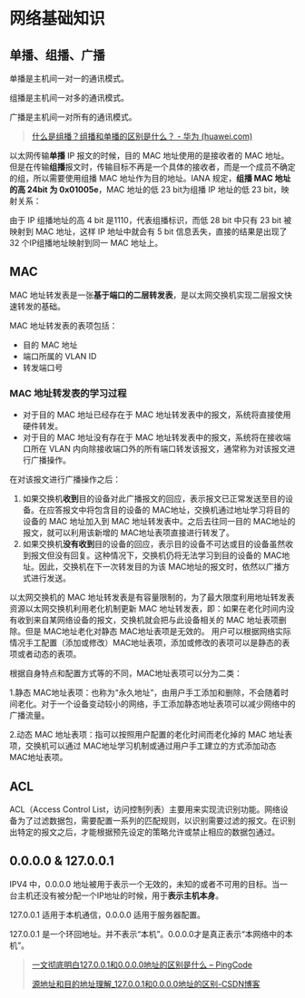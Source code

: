 # 网络基础知识

## 单播、组播、广播

单播是主机间一对一的通讯模式。

组播是主机间一对多的通讯模式。

广播是主机间一对所有的通讯模式。

> [什么是组播？组播和单播的区别是什么？ - 华为 (huawei.com)](https://info.support.huawei.com/info-finder/encyclopedia/zh/%E7%BB%84%E6%92%AD.html)

以太网传输**单播** IP 报文的时候，目的 MAC 地址使用的是接收者的 MAC 地址。但是在传输**组播**报文时，传输目标不再是一个具体的接收者，而是一个成员不确定的组，所以需要使用组播 MAC 地址作为目的地址。IANA 规定，**组播 MAC 地址的高 24bit 为 0x01005e**，MAC 地址的低 23 bit为组播 IP 地址的低 23 bit，映射关系：

由于 IP 组播地址的高 4 bit 是1110，代表组播标识，而低 28 bit 中只有 23 bit 被映射到 MAC 地址，这样 IP 地址中就会有 5 bit 信息丢失，直接的结果是出现了 32 个IP组播地址映射到同一 MAC 地址上。

## MAC

MAC 地址转发表是一张**基于端口的二层转发表**，是以太网交换机实现二层报文快速转发的基础。

MAC 地址转发表的表项包括：

*   目的 MAC 地址
*   端口所属的 VLAN ID
*   转发端口号

### MAC 地址转发表的学习过程

*   对于目的 MAC 地址已经存在于 MAC 地址转发表中的报文，系统将直接使用硬件转发。
*   对于目的 MAC 地址没有存在于 MAC 地址转发表中的报文，系统将在接收端口所在 VLAN 内向除接收端口外的所有端口转发该报文，通常称为对该报文进行广播操作。

在对该报文进行广播操作之后：

1.  如果交换机**收到**目的设备对此广播报文的回应，表示报文已正常发送至目的设备。在应答报文中将包含目的设备的 MAC地址，交换机通过地址学习将目的设备的 MAC 地址加入到 MAC 地址转发表中。之后去往同一目的 MAC地址的报文，就可以利用该新增的 MAC地址表项直接进行转发了。
2.  如果交换机**没有收到**目的设备的回应，表示目的设备不可达或目的设备虽然收到报文但没有回复。这种情况下，交换机仍将无法学习到目的设备的 MAC地址。因此，交换机在下一次转发目的为该 MAC地址的报文时，依然以广播方式进行发送。

以太网交换机的 MAC 地址转发表是有容量限制的，为了最大限度利用地址转发表资源以太网交换机利用老化机制更新 MAC 地址转发表，即：如果在老化时间内没有收到来自某网络设备的报文，交换机就会把与此设备相关的 MAC 地址表项删除。但是 MAC地址老化对静态 MAC地址表项是无效的。 用户可以根据网络实际情况手工配置（添加或修改）MAC地址表项，添加或修改的表项可以是静态的表项或者动态的表项。

根据自身特点和配置方式等的不同，MAC地址表项可以分为二类：

1.静态 MAC地址表项：也称为“永久地址”，由用户手工添加和删除，不会随着时间老化。对于一个设备变动较小的网络，手工添加静态地址表项可以减少网络中的广播流量。

2.动态 MAC 地址表项：指可以按照用户配置的老化时间而老化掉的 MAC 地址表项，交换机可以通过 MAC地址学习机制或通过用户手工建立的方式添加动态 MAC地址表项。

## ACL

ACL（Access Control List，访问控制列表）主要用来实现流识别功能。网络设备为了过滤数据包，需要配置一系列的匹配规则，以识别需要过滤的报文。在识别出特定的报文之后，才能根据预先设定的策略允许或禁止相应的数据包通过。

## 0.0.0.0 & 127.0.0.1

IPV4 中，0.0.0.0 地址被用于表示一个无效的，未知的或者不可用的目标。当一台主机还没有被分配一个IP地址的时候，用于**表示主机本身**。

127.0.0.1 适用于本机通信，0.0.0.0 适用于服务器配置。

127.0.0.1 是一个环回地址。并不表示“本机”。0.0.0.0才是真正表示“本网络中的本机”。

> [一文彻底明白127.0.0.1和0.0.0.0地址的区别是什么 – PingCode](https://docs.pingcode.com/ask/307039.html)
>
> [源地址和目的地址理解\_127.0.0.1和0.0.0.0地址的区别-CSDN博客](https://blog.csdn.net/weixin_39933336/article/details/110806484)

